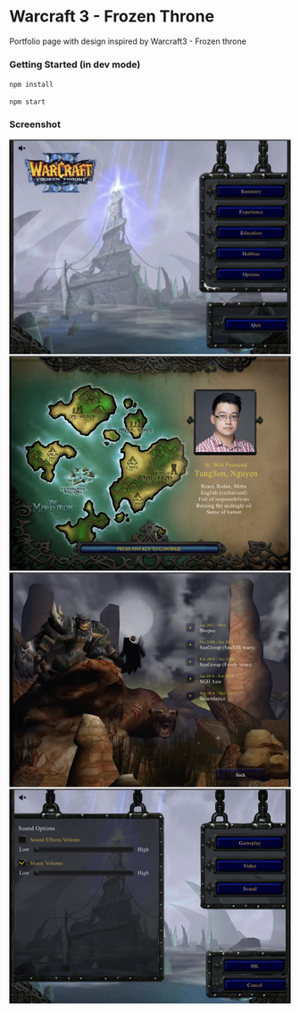 # Warcraft 3 - Frozen Throne

Portfolio page with design inspired by Warcraft3 - Frozen throne

### Getting Started (in dev mode)

`npm install`

`npm start`

### Screenshot
<img src="docs/home.png" alt="" width="512" height="384" />
<img src="docs/summary.png" alt="" width="512" height="384" />
<img src="docs/experience.png" alt="" width="512" height="384" />
<img src="docs/settings.png" alt="" width="512" height="384" />

